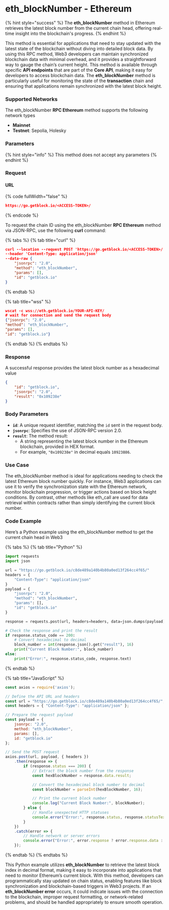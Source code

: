 # eth\_blockNumber - Ethereum

{% hint style="success" %}
The **eth\_blockNumber** method in Ethereum retrieves the latest block number from the current chain head, offering real-time insight into the blockchain's progress.
{% endhint %}

This method is essential for applications that need to stay updated with the latest state of the blockchain without diving into detailed block data. By using this RPC method, Web3 developers can maintain synchronized blockchain data with minimal overhead, and it provides a straightforward way to gauge the chain’s current height. This method is available through specific **API endpoints** that are part of the **Core API**, making it easy for developers to access blockchain data. The **eth\_blockNumber** method is particularly useful for monitoring the state of the **transaction** chain and ensuring that applications remain synchronized with the latest block height.

### Supported Networks

The eth\_blockNumber **RPC Ethereum** method supports the following network types

* **Mainnet**&#x20;
* **Testnet**: Sepolia, Holesky

### Parameters

{% hint style="info" %}
This method does not accept any parameters
{% endhint %}

### Request&#x20;

#### URL

{% code fullWidth="false" %}
```json
https://go.getblock.io/<ACCESS-TOKEN>/
```
{% endcode %}

To request the chain ID using the eth\_blockNumber **RPC Ethereum** method via JSON-RPC, use the following **curl** command:

{% tabs %}
{% tab title="curl" %}
```json
curl --location --request POST 'https://go.getblock.io/<ACCESS-TOKEN>/' 
--header 'Content-Type: application/json' 
--data-raw {
    "jsonrpc": "2.0",
    "method": "eth_blockNumber",
    "params": [],
    "id": "getblock.io"
}
```
{% endtab %}

{% tab title="wss" %}
```json
wscat -c wss://eth.getblock.io/YOUR-API-KEY/ 
# wait for connection and send the request body 
{"jsonrpc": "2.0",
"method": "eth_blockNumber",
"params": [],
"id": "getblock.io"}
```
{% endtab %}
{% endtabs %}

### Response&#x20;

A successful response provides the latest block number as a hexadecimal value

```json
{
    "id": "getblock.io",
    "jsonrpc": "2.0",
    "result": "0x109238e"
}
```

### Body Parameters

* **`id`**: A unique request identifier, matching the `id` sent in the request body.
* **`jsonrpc`**: Specifies the use of JSON-RPC version 2.0.
* **`result`**: The method result:
  * A string representing the latest block number in the Ethereum blockchain, provided in HEX format.
  * For example, `"0x109238e"` in decimal equals `10923886`.

### Use Case

The eth\_blockNumber method is ideal for applications needing to check the latest Ethereum block number quickly. For instance, Web3 applications can use it to verify the synchronization state with the Ethereum network, monitor blockchain progression, or trigger actions based on block height conditions. By contrast, other methods like eth\_call are used for data retrieval within contracts rather than simply identifying the current block number.

### Code Example

Here’s a Python example using the eth\_blockNumber method to get the current chain head in Web3

{% tabs %}
{% tab title="Python" %}
```python
import requests
import json

url = "https://go.getblock.io/c8de489a140b4b80a0ed13f264cc4f65/"
headers = {
    "Content-Type": "application/json"
}
payload = {
    "jsonrpc": "2.0",
    "method": "eth_blockNumber",
    "params": [],
    "id": "getblock.io"
}

response = requests.post(url, headers=headers, data=json.dumps(payload))

# Check the response and print the result
if response.status_code == 200:
    # Convert hexadecimal to decimal
    block_number = int(response.json().get("result"), 16)
    print("Current Block Number:", block_number)
else:
    print("Error:", response.status_code, response.text)

```
{% endtab %}

{% tab title="JavaScript" %}
```javascript
const axios = require('axios');

// Define the API URL and headers
const url = "https://go.getblock.io/c8de489a140b4b80a0ed13f264cc4f65/";
const headers = { "Content-Type": "application/json" };

// Prepare the request payload
const payload = {
    jsonrpc: "2.0",
    method: "eth_blockNumber",
    params: [],
    id: "getblock.io"
};

// Send the POST request
axios.post(url, payload, { headers })
    .then(response => {
        if (response.status === 200) {
            // Extract the block number from the response
            const hexBlockNumber = response.data.result;

            // Convert the hexadecimal block number to decimal
            const blockNumber = parseInt(hexBlockNumber, 16);

            // Print the current block number
            console.log("Current Block Number:", blockNumber);
        } else {
            // Handle unexpected HTTP statuses
            console.error("Error:", response.status, response.statusText);
        }
    })
    .catch(error => {
        // Handle network or server errors
        console.error("Error:", error.response ? error.response.data : error.message);
    });

```
{% endtab %}
{% endtabs %}

This Python example utilizes **eth\_blockNumber** to retrieve the latest block index in decimal format, making it easy to incorporate into applications that need to monitor Ethereum’s current block. With this method, developers can programmatically stay updated on chain status, enabling features like block synchronization and blockchain-based triggers in Web3 projects. If an **eth\_blockNumber error** occurs, it could indicate issues with the connection to the blockchain, improper request formatting, or network-related problems, and should be handled appropriately to ensure smooth operation.
